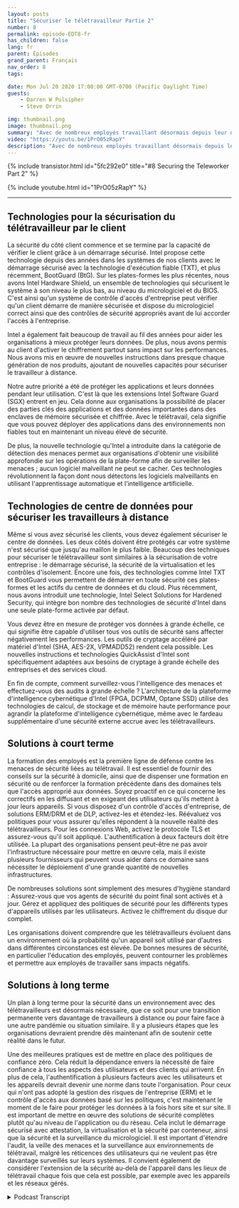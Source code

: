 ```yaml
---
layout: posts
title: "Sécuriser le télétravailleur Partie 2"
number: 8
permalink: episode-EDT8-fr
has_children: false
lang: fr
parent: Épisodes
grand_parent: Français
nav_order: 8
tags:

date: Mon Jul 20 2020 17:00:00 GMT-0700 (Pacific Daylight Time)
guests:
    - Darren W Pulsipher
    - Steve Orrin

img: thumbnail.png
image: thumbnail.png
summary: "Avec de nombreux employés travaillant désormais depuis leur domicile, comment vous assurez-vous qu'ils travaillent de manière sécurisée tout en leur offrant la flexibilité dont ils ont besoin pour accomplir leur travail ? Dans cet épisode, Darren et l'invité spécial Steve Orrin, CTO d'Intel Federal, discutent de la manière de tirer parti de la technologie Intel pour aider efficacement à sécuriser le télétravailleur."
video: "https://youtu.be/1PrO05zRapY"
description: "Avec de nombreux employés travaillant désormais depuis leur domicile, comment vous assurez-vous qu'ils travaillent de manière sécurisée tout en leur offrant la flexibilité dont ils ont besoin pour accomplir leur travail ? Dans cet épisode, Darren et l'invité spécial Steve Orrin, CTO d'Intel Federal, discutent de la manière de tirer parti de la technologie Intel pour aider efficacement à sécuriser le télétravailleur."
---
```


<div>
{% include transistor.html id="5fc292e0" title="#8 Securing the Teleworker Part 2" %}

{% include youtube.html id="1PrO05zRapY" %}
</div>

---

## Technologies pour la sécurisation du télétravailleur par le client

La sécurité du côté client commence et se termine par la capacité de vérifier le client grâce à un démarrage sécurisé. Intel propose cette technologie depuis des années dans les systèmes de nos clients avec le démarrage sécurisé avec la technologie d'exécution fiable (TXT), et plus récemment, BootGuard (BtG). Sur les plates-formes les plus récentes, nous avons Intel Hardware Shield, un ensemble de technologies qui sécurisent le système à son niveau le plus bas, au niveau du micrologiciel et du BIOS. C'est ainsi qu'un système de contrôle d'accès d'entreprise peut vérifier qu'un client démarre de manière sécurisée et dispose du micrologiciel correct ainsi que des contrôles de sécurité appropriés avant de lui accorder l'accès à l'entreprise.

Intel a également fait beaucoup de travail au fil des années pour aider les organisations à mieux protéger leurs données. De plus, nous avons permis au client d'activer le chiffrement partout sans impact sur les performances. Nous avons mis en œuvre de nouvelles instructions dans presque chaque génération de nos produits, ajoutant de nouvelles capacités pour sécuriser le travailleur à distance.

Notre autre priorité a été de protéger les applications et leurs données pendant leur utilisation. C'est là que les extensions Intel Software Guard (SGX) entrent en jeu. Cela donne aux organisations la possibilité de placer des parties clés des applications et des données importantes dans des enclaves de mémoire sécurisée et chiffrée. Avec le télétravail, cela signifie que vous pouvez déployer des applications dans des environnements non fiables tout en maintenant un niveau élevé de sécurité.

De plus, la nouvelle technologie qu'Intel a introduite dans la catégorie de détection des menaces permet aux organisations d'obtenir une visibilité approfondie sur les opérations de la plate-forme afin de surveiller les menaces ; aucun logiciel malveillant ne peut se cacher. Ces technologies révolutionnent la façon dont nous détectons les logiciels malveillants en utilisant l'apprentissage automatique et l'intelligence artificielle.

## Technologies de centre de données pour sécuriser les travailleurs à distance

Même si vous avez sécurisé les clients, vous devez également sécuriser le centre de données. Les deux côtés doivent être protégés car votre système n'est sécurisé que jusqu'au maillon le plus faible. Beaucoup des techniques pour sécuriser le télétravailleur sont similaires à la sécurisation de votre entreprise : le démarrage sécurisé, la sécurité de la virtualisation et les contrôles d'isolement. Encore une fois, des technologies comme Intel TXT et BootGuard vous permettent de démarrer en toute sécurité ces plates-formes et les actifs du centre de données et du cloud. Plus récemment, nous avons introduit une technologie, Intel Select Solutions for Hardened Security, qui intègre bon nombre des technologies de sécurité d'Intel dans une seule plate-forme activée par défaut.

Vous devez être en mesure de protéger vos données à grande échelle, ce qui signifie être capable d'utiliser tous vos outils de sécurité sans affecter négativement les performances. Les outils de cryptage accéléré par matériel d'Intel (SHA, AES-2X, VPMADD52) rendent cela possible. Les nouvelles instructions et technologies QuickAssist d'Intel sont spécifiquement adaptées aux besoins de cryptage à grande échelle des entreprises et des services cloud.

En fin de compte, comment surveillez-vous l'intelligence des menaces et effectuez-vous des audits à grande échelle ? L'architecture de la plateforme d'intelligence cybernétique d'Intel (FPGA, DCPMM, Optane SSD) utilise des technologies de calcul, de stockage et de mémoire haute performance pour agrandir la plateforme d'intelligence cybernétique, même avec le fardeau supplémentaire d'une sécurité externe accrue avec les télétravailleurs.

## Solutions à court terme

La formation des employés est la première ligne de défense contre les menaces de sécurité liées au télétravail. Il est essentiel de fournir des conseils sur la sécurité à domicile, ainsi que de dispenser une formation en sécurité ou de renforcer la formation précédente dans des domaines tels que l'accès approprié aux données. Soyez proactif en ce qui concerne les correctifs en les diffusant et en exigeant des utilisateurs qu'ils mettent à jour leurs appareils. Si vous disposez d'un contrôle d'accès d'entreprise, de solutions ERM/DRM et de DLP, activez-les et étendez-les. Réévaluez vos politiques pour vous assurer qu'elles répondent à la nouvelle réalité des télétravailleurs. Pour les connexions Web, activez le protocole TLS et assurez-vous qu'il soit appliqué. L'authentification à deux facteurs doit être utilisée. La plupart des organisations pensent peut-être ne pas avoir l'infrastructure nécessaire pour mettre en œuvre cela, mais il existe plusieurs fournisseurs qui peuvent vous aider dans ce domaine sans nécessiter le déploiement d'une grande quantité de nouvelles infrastructures.

De nombreuses solutions sont simplement des mesures d'hygiène standard : Assurez-vous que vos agents de sécurité du point final sont activés et à jour. Gérez et appliquez des politiques de sécurité pour les différents types d'appareils utilisés par les utilisateurs. Activez le chiffrement du disque dur complet.

Les organisations doivent comprendre que les télétravailleurs évoluent dans un environnement où la probabilité qu'un appareil soit utilisé par d'autres dans différentes circonstances est élevée. De bonnes mesures de sécurité, en particulier l'éducation des employés, peuvent contourner les problèmes et permettre aux employés de travailler sans impacts négatifs.

## Solutions à long terme

Un plan à long terme pour la sécurité dans un environnement avec des télétravailleurs est désormais nécessaire, que ce soit pour une transition permanente vers davantage de travailleurs à distance ou pour faire face à une autre pandémie ou situation similaire. Il y a plusieurs étapes que les organisations devraient prendre dès maintenant afin de soutenir cette réalité dans le futur.

Une des meilleures pratiques est de mettre en place des politiques de confiance zéro. Cela réduit la dépendance envers la nécessité de faire confiance à tous les aspects des utilisateurs et des clients qui arrivent. En plus de cela, l'authentification à plusieurs facteurs avec les utilisateurs et les appareils devrait devenir une norme dans toute l'organisation. Pour ceux qui n'ont pas adopté la gestion des risques de l'entreprise (ERM) et le contrôle d'accès aux données basé sur les politiques, c'est maintenant le moment de le faire pour protéger les données à la fois hors site et sur site. Il est important de mettre en œuvre des solutions de sécurité complètes plutôt qu'au niveau de l'application ou du réseau. Cela inclut le démarrage sécurisé avec attestation, la virtualisation et la sécurité par conteneur, ainsi que la sécurité et la surveillance du micrologiciel. Il est important d'étendre l'audit, la veille des menaces et la surveillance aux environnements de télétravail, malgré les réticences des utilisateurs qui ne veulent pas être davantage surveillés sur leurs systèmes. Il convient également de considérer l'extension de la sécurité au-delà de l'appareil dans les lieux de télétravail chaque fois que cela est possible, par exemple avec les appareils et les réseaux gérés.



<details>
<summary> Podcast Transcript </summary>

<p></p>

</details>
